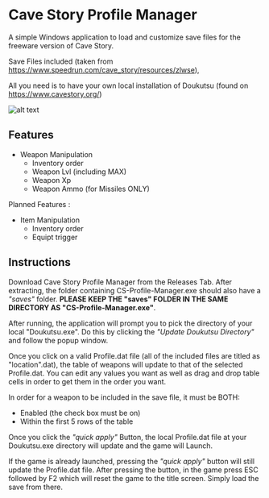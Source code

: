 
# Cave Story Profile Manager

A simple Windows application to load and customize save  files for the freeware version of Cave Story.

Save Files included (taken from https://www.speedrun.com/cave_story/resources/zlwse),

All you need is to have your own local installation of Doukutsu (found on https://www.cavestory.org/)

![alt text]([https://github.com/[username]/[reponame]/blob/[branch]/image.jpg?raw=true](https://github.com/JordanViramontes/Cave-Story-Profile-Manager/blob/main/CSManagerScreenShot.png?raw=true))


## Features

* Weapon Manipulation
  * Inventory order
  * Weapon Lvl (including MAX)
  * Weapon Xp
  * Weapon Ammo (for Missiles ONLY)

Planned Features :

* Item Manipulation
  * Inventory order
  * Equipt trigger

## Instructions

Download Cave Story Profile Manager from the Releases Tab. After extracting, the folder containing CS-Profile-Manager.exe should also have a *"saves"* folder. **PLEASE KEEP THE "saves" FOLDER IN THE SAME DIRECTORY AS "CS-Profile-Manager.exe"**.

After running, the application will prompt you to pick the directory of your local "Doukutsu.exe". Do this by clicking the *"Update Doukutsu Directory"* and follow the popup window.

Once you click on a valid Profile.dat file (all of the included files are titled as "location".dat), the table of weapons will update to that of the selected Profile.dat. You can edit any values you want as well as drag and drop table cells in order to get them in the order you want.

In order for a weapon to be included in the save file, it must be BOTH:
* Enabled (the check box must be on)
* Within the first 5 rows of the table

Once you click the *"quick apply"* Button, the local Profile.dat file at your Doukutsu.exe directory will update and the game will Launch. 

If the game is already launched, pressing the *"quick apply"* button will still update the Profile.dat file. After pressing the button, in the game press ESC followed by F2 which will reset the game to the title screen. Simply load the save from there.
